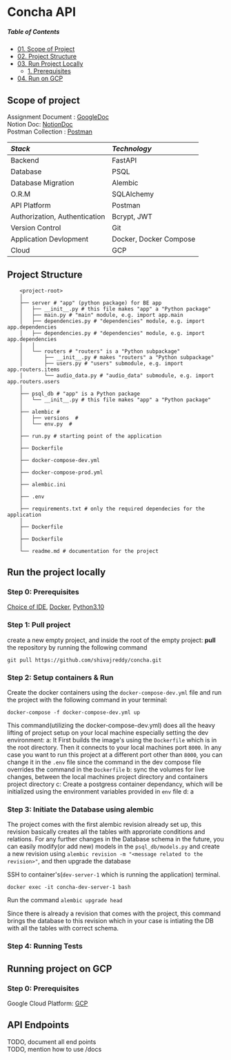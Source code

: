 # Concha API

##### Table of Contents  
- [01. Scope of Project](#scope-of-project)  
- [02. Project Structure](#project-structure)  
- [03. Run Project Locally](#run-the-project-locally)  
  * [1. Prerequisites](#step-0-prerequisites)
- [04. Run on GCP](#running-project-on-gcp)  


## Scope of project

Assignment Document : [GoogleDoc](https://docs.google.com/document/d/1Ucla0d4T7ykzz40NQbfbNpDTVlFaOqGh4y7P9nX16Ls/edit)  
Notion Doc: [NotionDoc](https://www.notion.so/shivareddy/Concha-Backend-Engineer-Test-Q-Discussion-93fe3866ca8f49c0bf88654983df8773)  
Postman Collection : [Postman](https://www.postman.com/blue-comet-93782/workspace/myspace/collection/19132019-dafc3e8a-2e92-48ad-9781-5bdb5c0967e5?action=share&creator=19132019)  

| *Stack*                       | *Technology*           | 
|:----------------------------- |:---------------------- |
| Backend                       | FastAPI                |
| Database                      | PSQL                   |
| Database Migration            | Alembic                |
| O.R.M                         | SQLAlchemy             |
| API Platform                  | Postman                |
| Authorization, Authentication | Bcrypt, JWT            |
| Version Control               | Git                    |
| Application Devlopment        | Docker, Docker Compose |
| Cloud                         | GCP                    |

## Project Structure

```
	<project-root>
	│  
	├── server # "app" (python package) for BE app 
	│   ├── __init__.py # this file makes "app" a "Python package" 
	│   ├── main.py # "main" module, e.g. import app.main 
	│   ├── dependencies.py # "dependencies" module, e.g. import app.dependencies 
	│   ├── dependencies.py # "dependencies" module, e.g. import app.dependencies 
	│   │ 
	│   └── routers # "routers" is a "Python subpackage" 
	│       ├── __init__.py # makes "routers" a "Python subpackage" 
	│       ├── users.py # "users" submodule, e.g. import app.routers.items 
	│       └── audio_data.py # "audio_data" submodule, e.g. import app.routers.users 
	│  
	├── psql_db # "app" is a Python package 
	│   └── __init__.py # this file makes "app" a "Python package" 
	│  
	├── alembic # 
	│   ├── versions  #
	│   └── env.py  #
	│  
	├── run.py # starting point of the application 
	│  
	├── Dockerfile
	│  
	├── docker-compose-dev.yml
	│  
	├── docker-compose-prod.yml
	│  
	├── alembic.ini
	│  
	├── .env
	│  
	├── requirements.txt # only the required dependecies for the application
	│  
	├── Dockerfile
	│  
	├── Dockerfile
	│  
	└── readme.md # documentation for the project
```

## Run the project locally

### Step 0: Prerequisites
[Choice of IDE](https://www.jetbrains.com/products/#type=ide), [Docker](https://www.docker.com/), [Python3.10](https://www.python.org/downloads/)

### Step 1: Pull project
create a new empty project, and inside the root of the empty project: **pull** the repository by running the following command
```
git pull https://github.com/shivajreddy/concha.git
```

### Step 2: Setup containers & Run
Create the docker containers using the `docker-compose-dev.yml` file and run the project with the following command in your terminal:
```
docker-compose -f docker-compose-dev.yml up
```

This command(utilizing the docker-compose-dev.yml) does all the heavy lifting of project setup on your local machine especially setting the dev environment:
	a: It First builds the image's using the `Dockerfile` which is in the root directory. Then it connects to your local machines port `8000`. In any case you want to run this project at a different port other than `8000`, you can change it in the `.env` file since the command in the dev compose file overrides the command in the `Dockerfile`
	b: sync the volumes for live changes, between the local machines project directory and containers project directory
	c: Create a postgress container dependancy, which will be initialized using the environment variables provided in `env` file
	d: a

### Step 3: Initiate the Database using alembic
The project comes with the first alembic revision already set up, this revision basically creates all the tables with approriate conditions and relations. For any further changes in the Database schema in the future, you can easily modify(or add new) models in the `psql_db/models.py` and create a new revision using `alembic revision -m "<message related to the revision>"`, and then upgrade the database 

SSH to container's(`dev-server-1` which is running the application) terminal.
```
docker exec -it concha-dev-server-1 bash
```

Run the command
`alembic upgrade head`

Since there is already a revision that comes with the project, this command brings the database to this revision which in your case is intiating the DB with all the tables with correct schema.

### Step 4: Running Tests



## Running project on GCP

### Step 0: Prerequisites
Google Cloud Platform: [GCP](https://cloud.google.com/)  



## API Endpoints

TODO, document all end points  
TODO, mention how to use /docs  
